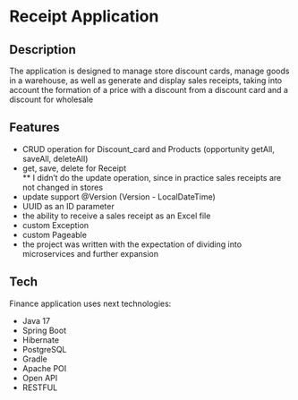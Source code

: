 # Receipt Application
## Description
The application is designed to manage store discount cards, manage goods in a warehouse, as well as generate and display sales receipts, taking into account the formation of a price with a discount from a discount card and a discount for wholesale


## Features
- CRUD operation for Discount_card and Products 
   (opportunity getAll, saveAll, deleteAll)
- get, save, delete for Receipt  
  ** I didn’t do the update operation, 
     since in practice sales receipts are not changed in stores
- update support @Version (Version - LocalDateTime)
- UUID as an ID parameter
- the ability to receive a sales receipt as an Excel file
- custom Exception
- custom Pageable
- the project was written with the expectation of dividing into microservices and further expansion

## Tech
Finance application uses next technologies:
- Java 17
- Spring Boot
- Hibernate
- PostgreSQL
- Gradle
- Apache POI
- Open API
- RESTFUL


